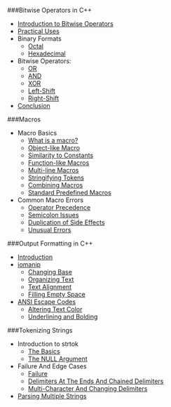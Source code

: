 ###Bitwise Operators in C++ 
  - [Introduction to Bitwise Operators](bitwise-ops/#introduction-to-bitwise-operators)
  - [Practical Uses](bitwise-ops/#practical-uses)
  - Binary Formats
    - [Octal](bitwise-ops/#octal)
    - [Hexadecimal](bitwise-ops/#hexadecimal)
  - Bitwise Operators:
    - [OR](bitwise-ops/#bitwise-or)
    - [AND](bitwise-ops/#bitwise-and)
    - [XOR](bitwise-ops/#bitwise-xor)
    - [Left-Shift](bitwise-ops/#bitwise-leftshift)
    - [Right-Shift](bitwise-ops/#bitwise-rightshift)
  - [Conclusion](bitwise-ops/#conclusion)

###Macros 
- Macro Basics
  - [What is a macro?](macros/#what-is-a-macro)
  - [Object-like Macro](macros/#object-like-macro)
  - [Similarity to Constants](macros/#similarity-to-constants)
  - [Function-like Macros](macros/#function-like-macros)
  - [Multi-line Macros](macros/#multi-line-macros)
  - [Stringifying Tokens](macros/#stringifying-tokens)
  - [Combining Macros](macros/#combining-macros)
  - [Standard Predefined Macros](macros/#standard-predefined-macros)
- Common Macro Errors
  - [Operator Precedence](macros/#operator-precedence)
  - [Semicolon Issues](macros/#semicolon-issues)
  - [Duplication of Side Effects](macros/#duplication-of-side-effects)
  - [Unusual Errors](macros/#unusual-errors)

###Output Formatting in C++
  - [Introduction](output-formatting-in-c++/#introduction)
  - [iomanip](output-formatting-in-c++/#iomanip)
    - [Changing Base](output-formatting-in-c++/#changing-base)
    - [Organizing Text](output-formatting-in-c++/#organizing-text)
    - [Text Alignment](output-formatting-in-c++/#text-alignment)
    - [Filling Empty Space](output-formatting-in-c++/#filling-empty-space)
  - [ANSI Escape Codes](output-formatting-in-c++/#ansi-escape-codes)
    - [Altering Text Color](output-formatting-in-c++/#altering-text-color)
    - [Underlining and Bolding](output-formatting-in-c++/#underlining-and-bolding)

###Tokenizing Strings
  - Introduction to strtok
    - [The Basics](strtok/#the-basics)
    - [The NULL Argument](strtok/#the-null-argument)
  - Failure And Edge Cases
    - [Failure](strtok/#failure)
    - [Delimiters At The Ends And Chained Delimiters](strtok/#delimiters-at-the-ends-and-chained-delimiters)
    - [Multi-Character And Changing Delimiters](strtok/#multi-character-and-changing-delimiters)
  - [Parsing Multiple Strings](strtok/#parsing-multiple-strings)
